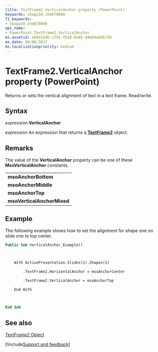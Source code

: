 ```yaml
---
title: TextFrame2.VerticalAnchor property (PowerPoint)
keywords: vbapp10.chm678008
f1_keywords:
- vbapp10.chm678008
api_name:
- PowerPoint.TextFrame2.VerticalAnchor
ms.assetid: e00b1b4b-c291-fb10-be85-49e84ab0b739
ms.date: 06/08/2017
ms.localizationpriority: medium
---
```



# TextFrame2.VerticalAnchor property (PowerPoint)

 Returns or sets the vertical alignment of text in a text frame. Read/write.


## Syntax

_expression_.**VerticalAnchor**

 _expression_ An expression that returns a **[TextFrame2](PowerPoint.TextFrame2.md)** object.


## Remarks

The value of the **VerticalAnchor** property can be one of these **MsoVerticalAnchor** constants.


||
|:-----|
|**msoAnchorBottom**|
|**msoAnchorMiddle**|
|**msoAnchorTop**|
|**msoVerticalAnchorMixed**|

## Example

The following example shows how to set the alignment for shape one on slide one to top center.


```vb
Public Sub VerticalAnchor_Example()



    With ActivePresentation.Slides(1).Shapes(1)

        .TextFrame2.HorizontalAnchor = msoAnchorCenter

        .TextFrame2.VerticalAnchor = msoAnchorTop

    End With

    

End Sub
```


## See also


[TextFrame2 Object](PowerPoint.TextFrame2.md)

[!include[Support and feedback](~/includes/feedback-boilerplate.md)]
